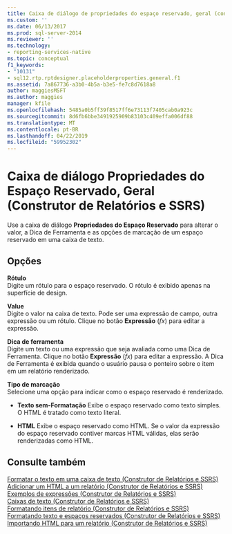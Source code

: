 ```yaml
---
title: Caixa de diálogo de propriedades do espaço reservado, geral (construtor de relatórios e SSRS) | Microsoft Docs
ms.custom: ''
ms.date: 06/13/2017
ms.prod: sql-server-2014
ms.reviewer: ''
ms.technology:
- reporting-services-native
ms.topic: conceptual
f1_keywords:
- "10131"
- sql12.rtp.rptdesigner.placeholderproperties.general.f1
ms.assetid: 7a867736-a3b0-4b5a-b3e5-fe7c8d7618a8
author: maggiesMSFT
ms.author: maggies
manager: kfile
ms.openlocfilehash: 5485a0b5ff39f8517ff6e73113f7405cab0a923c
ms.sourcegitcommit: 8d6fb6bbe3491925909b83103c409effa006df88
ms.translationtype: MT
ms.contentlocale: pt-BR
ms.lasthandoff: 04/22/2019
ms.locfileid: "59952302"
---
```

# <a name="placeholder-properties-dialog-box-general-report-builder-and-ssrs"></a>Caixa de diálogo Propriedades do Espaço Reservado, Geral (Construtor de Relatórios e SSRS)
  Use a caixa de diálogo **Propriedades do Espaço Reservado** para alterar o valor, a Dica de Ferramenta e as opções de marcação de um espaço reservado em uma caixa de texto.  
  
## <a name="options"></a>Opções  
 **Rótulo**  
 Digite um rótulo para o espaço reservado. O rótulo é exibido apenas na superfície de design.  
  
 **Value**  
 Digite o valor na caixa de texto. Pode ser uma expressão de campo, outra expressão ou um rótulo. Clique no botão **Expressão** (*fx*) para editar a expressão.  
  
 **Dica de ferramenta**  
 Digite um texto ou uma expressão que seja avaliada como uma Dica de Ferramenta. Clique no botão **Expressão** (*fx*) para editar a expressão. A Dica de Ferramenta é exibida quando o usuário pausa o ponteiro sobre o item em um relatório renderizado.  
  
 **Tipo de marcação**  
 Selecione uma opção para indicar como o espaço reservado é renderizado.  
  
-   **Texto sem-Formatação** Exibe o espaço reservado como texto simples. O HTML é tratado como texto literal.  
  
-   **HTML**  Exibe o espaço reservado como HTML. Se o valor da expressão do espaço reservado contiver marcas HTML válidas, elas serão renderizadas como HTML.  
  
## <a name="see-also"></a>Consulte também  
 [Formatar o texto em uma caixa de texto &#40;Construtor de Relatórios e SSRS&#41;](report-design/format-text-in-a-text-box-report-builder-and-ssrs.md)   
 [Adicionar um HTML a um relatório &#40;Construtor de Relatórios e SSRS&#41;](report-design/add-html-into-a-report-report-builder-and-ssrs.md)   
 [Exemplos de expressões &#40;Construtor de Relatórios e SSRS&#41;](report-design/expression-examples-report-builder-and-ssrs.md)   
 [Caixas de texto &#40;Construtor de Relatórios e SSRS&#41;](report-design/text-boxes-report-builder-and-ssrs.md)   
 [Formatando itens de relatório &#40;Construtor de Relatórios e SSRS&#41;](report-design/formatting-report-items-report-builder-and-ssrs.md)   
 [Formatando texto e espaços reservados &#40;Construtor de Relatórios e SSRS&#41;](report-design/formatting-text-and-placeholders-report-builder-and-ssrs.md)   
 [Importando HTML para um relatório &#40;Construtor de Relatórios e SSRS&#41;](report-design/importing-html-into-a-report-report-builder-and-ssrs.md)  
  
  
